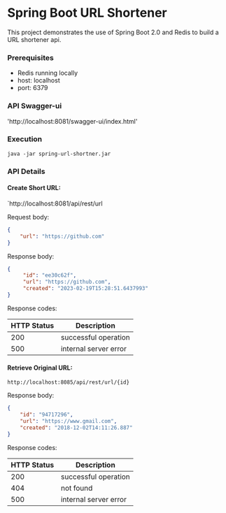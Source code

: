 # Spring Boot URL Shortener #
This project demonstrates the use of Spring Boot 2.0 and Redis to build a URL shortener api.

### Prerequisites
  * Redis running locally
  * host: localhost
  * port: 6379

### API Swagger-ui
'http://localhost:8081/swagger-ui/index.html'

### Execution

```
java -jar spring-url-shortner.jar
```

### API Details
#### Create Short URL:
`http://localhost:8081/api/rest/url

Request body:
```JSON
{
    "url": "https://github.com"
}
```
Response body:
```JSON
{
     "id": "ee30c62f",
     "url": "https://github.com",
     "created": "2023-02-19T15:28:51.6437993"
}
```
Response codes:

| HTTP Status | Description           |
|-------------|-----------------------|
| 200         | successful operation  |
| 500         | internal server error |

#### Retrieve Original URL:
`http://localhost:8085/api/rest/url/{id}`

Response body:
```JSON
{
    "id": "94717296",
    "url": "https://www.gmail.com",
    "created": "2018-12-02T14:11:26.887"
}
```
Response codes:

| HTTP Status | Description           |
|-------------|-----------------------|
| 200         | successful operation  |
| 404         | not found             |
| 500         | internal server error |
